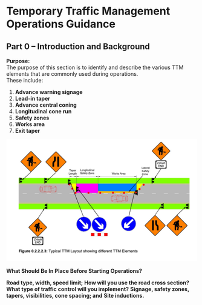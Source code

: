 
# Temporary Traffic Management Operations Guidance

## Part 0 – Introduction and Background

**Purpose:**  
The purpose of this section is to identify and describe the various TTM elements that are commonly used during operations.  
These include:

1. **Advance warning signage**
2. **Lead-in taper**
3. **Advance central coning**
4. **Longitudinal cone run**
5. **Safety zones**
6. **Works area**
7. **Exit taper**

![Httm elements](https://github.com/nanacode4/TTM/blob/main/opertaion-part0/%20TTM%20Elements.png)

**What Should Be In Place Before Starting Operations?**  

**Road type, width, speed limit;**
**How will you use the road cross section?**
**What type of traffic control will you implement?**
**Signage, safety zones, tapers, visibilities, cone spacing; and**
**Site inductions.**
